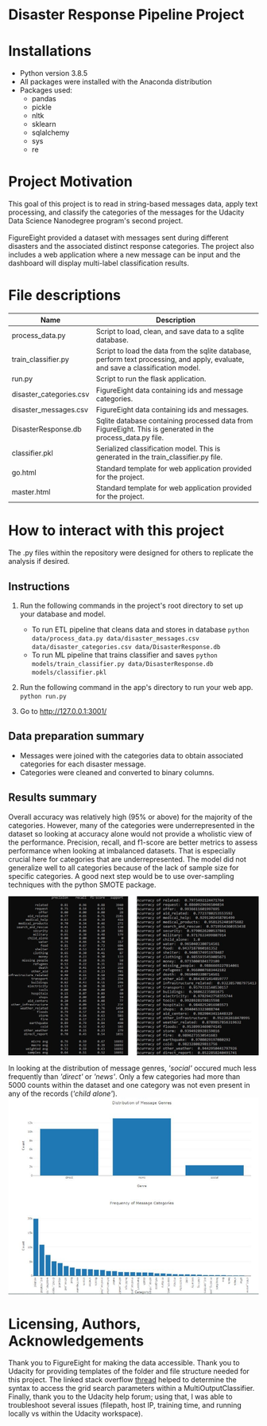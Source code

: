 # Disaster Response Pipeline Project


# Installations
- Python version 3.8.5
- All packages were installed with the Anaconda distribution
- Packages used:
	- pandas
	- pickle
	- nltk
	- sklearn
	- sqlalchemy
	- sys
	- re

# Project Motivation
This goal of this project is to read in string-based messages data, apply text processing, and classify the categories of the messages for the Udacity Data Science Nanodegree program's second project.
<br>  <br>
FigureEight provided a dataset with messages sent during different disasters and the associated distinct response categories.  The project also includes
a web application where a new message can be input and the dashboard will display multi-label classification results.  


# File descriptions

| Name| Description |
| ----------- | ----------- |
| process_data.py|  Script to load, clean, and save data to a sqlite database. |
| train_classifier.py| Script to load the data from the sqlite database, perform text processing, and apply, evaluate, and save a classification model. |
| run.py | Script to run the flask application. |
| disaster_categories.csv | FigureEight data containing ids and message categories.|
| disaster_messages.csv   | FigureEight data containing ids and messages.|
| DisasterResponse.db| Sqlite database containing processed data from FigureEight.  This is generated in the process_data.py file.|
| classifier.pkl| Serialized classification model.  This is generated in the train_classifier.py file.|
| go.html| Standard template for web application provided for the project.|
| master.html| Standard template for web application provided for the project.|

# How to interact with this project
The .py files within the repository were designed for others to replicate the analysis if desired.    


## Instructions
1. Run the following commands in the project's root directory to set up your database and model.

    - To run ETL pipeline that cleans data and stores in database
        `python data/process_data.py data/disaster_messages.csv data/disaster_categories.csv data/DisasterResponse.db`
    - To run ML pipeline that trains classifier and saves
        `python models/train_classifier.py data/DisasterResponse.db models/classifier.pkl`

2. Run the following command in the app's directory to run your web app.
    `python run.py`

3. Go to http://127.0.0.1:3001/

## Data preparation summary  
- Messages were joined with the categories data to obtain associated categories for each disaster message.
- Categories were cleaned and converted to binary columns.

## Results summary
Overall accuracy was relatively high (95% or above) for the majority of the categories.  However, many of the categories were underrepresented in the dataset so looking at accuracy alone would not provide a wholistic view of the performance.
Precision, recall, and f1-score are better metrics to assess performance when looking at imbalanced datasets.  That is especially crucial here for categories that are underrepresented.  The model did not generalize well to all categories because of the lack of sample size for specific categories.  A good next step would be to use over-sampling techniques with the python SMOTE package.   

![Model Performance](./images/model_performance.JPG "Results")


In looking at the distribution of message genres, *'social'* occured much less frequently than *'direct'* or *'news'*.  Only a few categories had more than 5000 counts within the dataset and one category was not even present
in any of the records (*'child alone'*).
![App visuals](./images/visuals.JPG "Visuals")


# Licensing, Authors, Acknowledgements
Thank you to FigureEight for making the data accessible.  Thank you to Udacity for providing templates of the folder and file structure needed for this project.  The linked stack
 overflow [thread](https://stackoverflow.com/questions/43532811/gridsearch-over-multioutputregressor) helped to determine the syntax to access the grid search parameters within a MultiOutputClassifier.  Finally, thank you to the Udacity help forum; using that, I was able to troubleshoot several issues (filepath, host IP, training time, and running locally vs within the Udacity workspace).   
